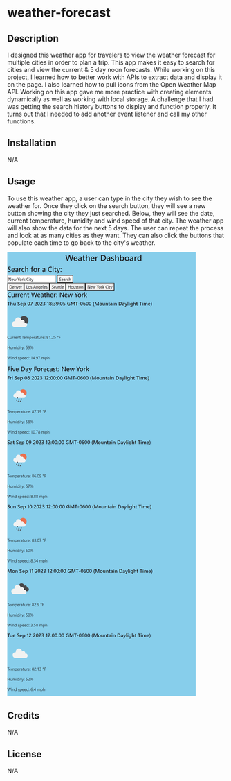 # weather-forecast

## Description

I designed this weather app for travelers to view the weather forecast for multiple cities in order to plan a trip. This app makes it easy to search for cities and view the current & 5 day noon forecasts. While working on this project, I learned how to better work with APIs to extract data and display it on the page. I also learned how to pull icons from the Open Weather Map API. Working on this app gave me more practice with creating elements dynamically as well as working with local storage. A challenge that I had was getting the search history buttons to display and function properly. It turns out that I needed to add another event listener and call my other functions.

## Installation

N/A

## Usage

To use this weather app, a user can type in the city they wish to see the weather for. Once they click on the search button, they will see a new button showing the city they just searched. Below, they will see the date, current temperature, humidity and wind speed of that city. The weather app will also show the data for the next 5 days. The user can repeat the process and look at as many cities as they want. They can also click the buttons that populate each time to go back to the city's weather.

![Screenshot of weather app](./assets/images/weatherapp.png)

## Credits

N/A

## License

N/A

